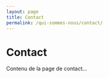```yaml
---
layout: page
title: Contact
permalink: /qui-sommes-nous/contact/
---
```


# Contact

Contenu de la page de contact... 